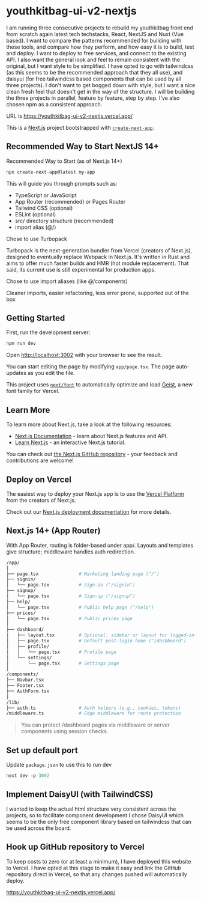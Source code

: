 # youthkitbag-ui-v2-nextjs

I am running three consecutive projects to rebuild my youthkitbag front end from scratch again latest tech techstacks, React, NextJS and Nuxt (Vue based). I want to compare the patterns recommended for building with these tools, and compare how they perform, and how easy it is to build, test and deploy. I want to deploy to free services, and connect to the existing API. I also want the general look and feel to remain consistent with the original, but I want style to be simplified. I have opted to go with tailwindcss (as this seems to be the recommended approach that they all use), and daisyui (for free tailwindcss based components that can be used by all three projects). I don't want to get bogged down with style, but I want a nice clean fresh feel that doesn't get in the way of the structure. I will be building the three projects in parallel, feature by feature, step by step. I've also chosen npm as a consistent approach.

URL is https://youthkitbag-ui-v2-nextjs.vercel.app/

This is a [Next.js](https://nextjs.org) project bootstrapped with [`create-next-app`](https://nextjs.org/docs/app/api-reference/cli/create-next-app).

## Recommended Way to Start NextJS 14+

Recommended Way to Start (as of Next.js 14+)

```bash
npx create-next-app@latest my-app
```

This will guide you through prompts such as:

- TypeScript or JavaScript
- App Router (recommended) or Pages Router
- Tailwind CSS (optional)
- ESLint (optional)
- src/ directory structure (recommended)
- import alias (@/)

Chose to use Turbopack

Turbopack is the next-generation bundler from Vercel (creators of Next.js), designed to eventually replace Webpack in Next.js. It's written in Rust and aims to offer much faster builds and HMR (hot module replacement). That said, its current use is still experimental for production apps.

Chose to use import aliases (like @/components)

Cleaner imports, easier refactoring, less error prone, supported out of the box

## Getting Started

First, run the development server:

```bash
npm run dev
```

Open [http://localhost:3002](http://localhost:3002) with your browser to see the result.

You can start editing the page by modifying `app/page.tsx`. The page auto-updates as you edit the file.

This project uses [`next/font`](https://nextjs.org/docs/app/building-your-application/optimizing/fonts) to automatically optimize and load [Geist](https://vercel.com/font), a new font family for Vercel.

## Learn More

To learn more about Next.js, take a look at the following resources:

- [Next.js Documentation](https://nextjs.org/docs) - learn about Next.js features and API.
- [Learn Next.js](https://nextjs.org/learn) - an interactive Next.js tutorial.

You can check out [the Next.js GitHub repository](https://github.com/vercel/next.js) - your feedback and contributions are welcome!

## Deploy on Vercel

The easiest way to deploy your Next.js app is to use the [Vercel Platform](https://vercel.com/new?utm_medium=default-template&filter=next.js&utm_source=create-next-app&utm_campaign=create-next-app-readme) from the creators of Next.js.

Check out our [Next.js deployment documentation](https://nextjs.org/docs/app/building-your-application/deploying) for more details.

## Next.js 14+ (App Router)

With App Router, routing is folder-based under app/. Layouts and templates give structure; middleware handles auth redirection.

```bash
/app/
│
├── page.tsx               # Marketing landing page ("/")
├── signin/
│   └── page.tsx           # Sign-in ("/signin")
├── signup/
│   └── page.tsx           # Sign-up ("/signup")
├── help/
│   └── page.tsx           # Public help page ("/help")
├── prices/
│   └── page.tsx           # Public prices page
│
├── dashboard/
│   ├── layout.tsx         # Optional: sidebar or layout for logged-in pages
│   ├── page.tsx           # Default post-login home ("/dashboard")
│   ├── profile/
│   │   └── page.tsx       # Profile page
│   └── settings/
│       └── page.tsx       # Settings page
│
/components/
├── Navbar.tsx
├── Footer.tsx
├── AuthForm.tsx
│
/lib/
├── auth.ts                # Auth helpers (e.g., cookies, tokens)
/middleware.ts             # Edge middleware for route protection
```

> You can protect /dashboard pages via middleware or server components using session checks.

## Set up default port

Update `package.json` to use this to run dev

```ts
next dev -p 3002
```

## Implement DaisyUI (with TailwindCSS)

I wanted to keep the actual html structure very consistent across the projects, so to facilitate component development I chose DaisyUI which seems to be the only free component library based on tailwindcss that can be used across the board.

## Hook up GitHub repository to Vercel

To keep costs to zero (or at least a minimum), I have deployed this website to Vercel. I have opted at this stage to make it easy and link the GitHub repository direct in Vercel, so that any changes pushed will automatically deploy.

https://youthkitbag-ui-v2-nextjs.vercel.app/
